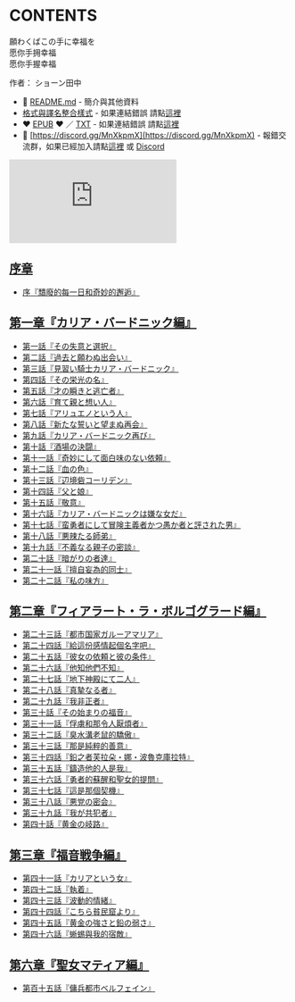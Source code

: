 # CONTENTS

願わくばこの手に幸福を  
愿你手拥幸福  
愿你手握幸福  

作者： ショーン田中  



- :closed_book: [README.md](README.md) - 簡介與其他資料
- [格式與譯名整合樣式](https://github.com/bluelovers/node-novel/blob/master/lib/locales/%E9%A1%98%E3%82%8F%E3%81%8F%E3%81%B0%E3%81%93%E3%81%AE%E6%89%8B%E3%81%AB%E5%B9%B8%E7%A6%8F%E3%82%92.ts) - 如果連結錯誤 請點[這裡](https://github.com/bluelovers/node-novel/blob/master/lib/locales/)
-  :heart: [EPUB](https://gitlab.com/demonovel/epub-txt/blob/master/syosetu/%E9%A1%98%E3%82%8F%E3%81%8F%E3%81%B0%E3%81%93%E3%81%AE%E6%89%8B%E3%81%AB%E5%B9%B8%E7%A6%8F%E3%82%92.epub) :heart:  ／ [TXT](https://gitlab.com/demonovel/epub-txt/blob/master/syosetu/out/%E9%A1%98%E3%82%8F%E3%81%8F%E3%81%B0%E3%81%93%E3%81%AE%E6%89%8B%E3%81%AB%E5%B9%B8%E7%A6%8F%E3%82%92.out.txt) - 如果連結錯誤 請點[這裡](https://gitlab.com/demonovel/epub-txt/blob/master/syosetu/)
- :mega: [https://discord.gg/MnXkpmX](https://discord.gg/MnXkpmX) - 報錯交流群，如果已經加入請點[這裡](https://discordapp.com/channels/467794087769014273/467794088285175809) 或 [Discord](https://discordapp.com/channels/@me)


![導航目錄](https://chart.apis.google.com/chart?cht=qr&chs=150x150&chl=https://gitlab.com/novel-group/txt-source/blob/master/syosetu/願わくばこの手に幸福を/導航目錄.md "導航目錄")




## [序章](00000_%E5%BA%8F%E7%AB%A0)

- [序『穨廢的每一日和奇妙的邂逅』](00000_%E5%BA%8F%E7%AB%A0/00010_%E5%BA%8F%E3%80%8E%E7%A9%A8%E5%BB%A2%E7%9A%84%E6%AF%8F%E4%B8%80%E6%97%A5%E5%92%8C%E5%A5%87%E5%A6%99%E7%9A%84%E9%82%82%E9%80%85%E3%80%8F.txt)


## [第一章『カリア・バードニック編』](00010_%E7%AC%AC%E4%B8%80%E7%AB%A0%E3%80%8E%E3%82%AB%E3%83%AA%E3%82%A2%E3%83%BB%E3%83%90%E3%83%BC%E3%83%89%E3%83%8B%E3%83%83%E3%82%AF%E7%B7%A8%E3%80%8F)

- [第一話『その失意と選択』](00010_%E7%AC%AC%E4%B8%80%E7%AB%A0%E3%80%8E%E3%82%AB%E3%83%AA%E3%82%A2%E3%83%BB%E3%83%90%E3%83%BC%E3%83%89%E3%83%8B%E3%83%83%E3%82%AF%E7%B7%A8%E3%80%8F/00010_%E7%AC%AC%E4%B8%80%E8%A9%B1%E3%80%8E%E3%81%9D%E3%81%AE%E5%A4%B1%E6%84%8F%E3%81%A8%E9%81%B8%E6%8A%9E%E3%80%8F.txt)
- [第二話『過去と願わぬ出会い』](00010_%E7%AC%AC%E4%B8%80%E7%AB%A0%E3%80%8E%E3%82%AB%E3%83%AA%E3%82%A2%E3%83%BB%E3%83%90%E3%83%BC%E3%83%89%E3%83%8B%E3%83%83%E3%82%AF%E7%B7%A8%E3%80%8F/00020_%E7%AC%AC%E4%BA%8C%E8%A9%B1%E3%80%8E%E9%81%8E%E5%8E%BB%E3%81%A8%E9%A1%98%E3%82%8F%E3%81%AC%E5%87%BA%E4%BC%9A%E3%81%84%E3%80%8F.txt)
- [第三話『見習い騎士カリア・バードニック』](00010_%E7%AC%AC%E4%B8%80%E7%AB%A0%E3%80%8E%E3%82%AB%E3%83%AA%E3%82%A2%E3%83%BB%E3%83%90%E3%83%BC%E3%83%89%E3%83%8B%E3%83%83%E3%82%AF%E7%B7%A8%E3%80%8F/00030_%E7%AC%AC%E4%B8%89%E8%A9%B1%E3%80%8E%E8%A6%8B%E7%BF%92%E3%81%84%E9%A8%8E%E5%A3%AB%E3%82%AB%E3%83%AA%E3%82%A2%E3%83%BB%E3%83%90%E3%83%BC%E3%83%89%E3%83%8B%E3%83%83%E3%82%AF%E3%80%8F.txt)
- [第四話『その栄光の名』](00010_%E7%AC%AC%E4%B8%80%E7%AB%A0%E3%80%8E%E3%82%AB%E3%83%AA%E3%82%A2%E3%83%BB%E3%83%90%E3%83%BC%E3%83%89%E3%83%8B%E3%83%83%E3%82%AF%E7%B7%A8%E3%80%8F/00040_%E7%AC%AC%E5%9B%9B%E8%A9%B1%E3%80%8E%E3%81%9D%E3%81%AE%E6%A0%84%E5%85%89%E3%81%AE%E5%90%8D%E3%80%8F.txt)
- [第五話『才の瞬きと逃亡者』](00010_%E7%AC%AC%E4%B8%80%E7%AB%A0%E3%80%8E%E3%82%AB%E3%83%AA%E3%82%A2%E3%83%BB%E3%83%90%E3%83%BC%E3%83%89%E3%83%8B%E3%83%83%E3%82%AF%E7%B7%A8%E3%80%8F/00050_%E7%AC%AC%E4%BA%94%E8%A9%B1%E3%80%8E%E6%89%8D%E3%81%AE%E7%9E%AC%E3%81%8D%E3%81%A8%E9%80%83%E4%BA%A1%E8%80%85%E3%80%8F.txt)
- [第六話『育て親と想い人』](00010_%E7%AC%AC%E4%B8%80%E7%AB%A0%E3%80%8E%E3%82%AB%E3%83%AA%E3%82%A2%E3%83%BB%E3%83%90%E3%83%BC%E3%83%89%E3%83%8B%E3%83%83%E3%82%AF%E7%B7%A8%E3%80%8F/00060_%E7%AC%AC%E5%85%AD%E8%A9%B1%E3%80%8E%E8%82%B2%E3%81%A6%E8%A6%AA%E3%81%A8%E6%83%B3%E3%81%84%E4%BA%BA%E3%80%8F.txt)
- [第七話『アリュエノという人』](00010_%E7%AC%AC%E4%B8%80%E7%AB%A0%E3%80%8E%E3%82%AB%E3%83%AA%E3%82%A2%E3%83%BB%E3%83%90%E3%83%BC%E3%83%89%E3%83%8B%E3%83%83%E3%82%AF%E7%B7%A8%E3%80%8F/00070_%E7%AC%AC%E4%B8%83%E8%A9%B1%E3%80%8E%E3%82%A2%E3%83%AA%E3%83%A5%E3%82%A8%E3%83%8E%E3%81%A8%E3%81%84%E3%81%86%E4%BA%BA%E3%80%8F.txt)
- [第八話『新たな誓いと望まぬ再会』](00010_%E7%AC%AC%E4%B8%80%E7%AB%A0%E3%80%8E%E3%82%AB%E3%83%AA%E3%82%A2%E3%83%BB%E3%83%90%E3%83%BC%E3%83%89%E3%83%8B%E3%83%83%E3%82%AF%E7%B7%A8%E3%80%8F/00080_%E7%AC%AC%E5%85%AB%E8%A9%B1%E3%80%8E%E6%96%B0%E3%81%9F%E3%81%AA%E8%AA%93%E3%81%84%E3%81%A8%E6%9C%9B%E3%81%BE%E3%81%AC%E5%86%8D%E4%BC%9A%E3%80%8F.txt)
- [第九話『カリア・バードニック再び』](00010_%E7%AC%AC%E4%B8%80%E7%AB%A0%E3%80%8E%E3%82%AB%E3%83%AA%E3%82%A2%E3%83%BB%E3%83%90%E3%83%BC%E3%83%89%E3%83%8B%E3%83%83%E3%82%AF%E7%B7%A8%E3%80%8F/00090_%E7%AC%AC%E4%B9%9D%E8%A9%B1%E3%80%8E%E3%82%AB%E3%83%AA%E3%82%A2%E3%83%BB%E3%83%90%E3%83%BC%E3%83%89%E3%83%8B%E3%83%83%E3%82%AF%E5%86%8D%E3%81%B3%E3%80%8F.txt)
- [第十話『酒場の決闘』](00010_%E7%AC%AC%E4%B8%80%E7%AB%A0%E3%80%8E%E3%82%AB%E3%83%AA%E3%82%A2%E3%83%BB%E3%83%90%E3%83%BC%E3%83%89%E3%83%8B%E3%83%83%E3%82%AF%E7%B7%A8%E3%80%8F/00100_%E7%AC%AC%E5%8D%81%E8%A9%B1%E3%80%8E%E9%85%92%E5%A0%B4%E3%81%AE%E6%B1%BA%E9%97%98%E3%80%8F.txt)
- [第十一話『奇妙にして面白味のない依頼』](00010_%E7%AC%AC%E4%B8%80%E7%AB%A0%E3%80%8E%E3%82%AB%E3%83%AA%E3%82%A2%E3%83%BB%E3%83%90%E3%83%BC%E3%83%89%E3%83%8B%E3%83%83%E3%82%AF%E7%B7%A8%E3%80%8F/00110_%E7%AC%AC%E5%8D%81%E4%B8%80%E8%A9%B1%E3%80%8E%E5%A5%87%E5%A6%99%E3%81%AB%E3%81%97%E3%81%A6%E9%9D%A2%E7%99%BD%E5%91%B3%E3%81%AE%E3%81%AA%E3%81%84%E4%BE%9D%E9%A0%BC%E3%80%8F.txt)
- [第十二話『血の色』](00010_%E7%AC%AC%E4%B8%80%E7%AB%A0%E3%80%8E%E3%82%AB%E3%83%AA%E3%82%A2%E3%83%BB%E3%83%90%E3%83%BC%E3%83%89%E3%83%8B%E3%83%83%E3%82%AF%E7%B7%A8%E3%80%8F/00120_%E7%AC%AC%E5%8D%81%E4%BA%8C%E8%A9%B1%E3%80%8E%E8%A1%80%E3%81%AE%E8%89%B2%E3%80%8F.txt)
- [第十三話『辺境砦コーリデン』](00010_%E7%AC%AC%E4%B8%80%E7%AB%A0%E3%80%8E%E3%82%AB%E3%83%AA%E3%82%A2%E3%83%BB%E3%83%90%E3%83%BC%E3%83%89%E3%83%8B%E3%83%83%E3%82%AF%E7%B7%A8%E3%80%8F/00130_%E7%AC%AC%E5%8D%81%E4%B8%89%E8%A9%B1%E3%80%8E%E8%BE%BA%E5%A2%83%E7%A0%A6%E3%82%B3%E3%83%BC%E3%83%AA%E3%83%87%E3%83%B3%E3%80%8F.txt)
- [第十四話『父と娘』](00010_%E7%AC%AC%E4%B8%80%E7%AB%A0%E3%80%8E%E3%82%AB%E3%83%AA%E3%82%A2%E3%83%BB%E3%83%90%E3%83%BC%E3%83%89%E3%83%8B%E3%83%83%E3%82%AF%E7%B7%A8%E3%80%8F/00140_%E7%AC%AC%E5%8D%81%E5%9B%9B%E8%A9%B1%E3%80%8E%E7%88%B6%E3%81%A8%E5%A8%98%E3%80%8F.txt)
- [第十五話『敬意』](00010_%E7%AC%AC%E4%B8%80%E7%AB%A0%E3%80%8E%E3%82%AB%E3%83%AA%E3%82%A2%E3%83%BB%E3%83%90%E3%83%BC%E3%83%89%E3%83%8B%E3%83%83%E3%82%AF%E7%B7%A8%E3%80%8F/00150_%E7%AC%AC%E5%8D%81%E4%BA%94%E8%A9%B1%E3%80%8E%E6%95%AC%E6%84%8F%E3%80%8F.txt)
- [第十六話『カリア・バードニックは嫌な女だ』](00010_%E7%AC%AC%E4%B8%80%E7%AB%A0%E3%80%8E%E3%82%AB%E3%83%AA%E3%82%A2%E3%83%BB%E3%83%90%E3%83%BC%E3%83%89%E3%83%8B%E3%83%83%E3%82%AF%E7%B7%A8%E3%80%8F/00160_%E7%AC%AC%E5%8D%81%E5%85%AD%E8%A9%B1%E3%80%8E%E3%82%AB%E3%83%AA%E3%82%A2%E3%83%BB%E3%83%90%E3%83%BC%E3%83%89%E3%83%8B%E3%83%83%E3%82%AF%E3%81%AF%E5%AB%8C%E3%81%AA%E5%A5%B3%E3%81%A0%E3%80%8F.txt)
- [第十七話『蛮勇者にして冒険主義者かつ愚か者と評された男』](00010_%E7%AC%AC%E4%B8%80%E7%AB%A0%E3%80%8E%E3%82%AB%E3%83%AA%E3%82%A2%E3%83%BB%E3%83%90%E3%83%BC%E3%83%89%E3%83%8B%E3%83%83%E3%82%AF%E7%B7%A8%E3%80%8F/00170_%E7%AC%AC%E5%8D%81%E4%B8%83%E8%A9%B1%E3%80%8E%E8%9B%AE%E5%8B%87%E8%80%85%E3%81%AB%E3%81%97%E3%81%A6%E5%86%92%E9%99%BA%E4%B8%BB%E7%BE%A9%E8%80%85%E3%81%8B%E3%81%A4%E6%84%9A%E3%81%8B%E8%80%85%E3%81%A8%E8%A9%95%E3%81%95%E3%82%8C%E3%81%9F%E7%94%B7%E3%80%8F.txt)
- [第十八話『悪辣たる師弟』](00010_%E7%AC%AC%E4%B8%80%E7%AB%A0%E3%80%8E%E3%82%AB%E3%83%AA%E3%82%A2%E3%83%BB%E3%83%90%E3%83%BC%E3%83%89%E3%83%8B%E3%83%83%E3%82%AF%E7%B7%A8%E3%80%8F/00180_%E7%AC%AC%E5%8D%81%E5%85%AB%E8%A9%B1%E3%80%8E%E6%82%AA%E8%BE%A3%E3%81%9F%E3%82%8B%E5%B8%AB%E5%BC%9F%E3%80%8F.txt)
- [第十九話『不義なる親子の密談』](00010_%E7%AC%AC%E4%B8%80%E7%AB%A0%E3%80%8E%E3%82%AB%E3%83%AA%E3%82%A2%E3%83%BB%E3%83%90%E3%83%BC%E3%83%89%E3%83%8B%E3%83%83%E3%82%AF%E7%B7%A8%E3%80%8F/00190_%E7%AC%AC%E5%8D%81%E4%B9%9D%E8%A9%B1%E3%80%8E%E4%B8%8D%E7%BE%A9%E3%81%AA%E3%82%8B%E8%A6%AA%E5%AD%90%E3%81%AE%E5%AF%86%E8%AB%87%E3%80%8F.txt)
- [第二十話『暗がりの者達』](00010_%E7%AC%AC%E4%B8%80%E7%AB%A0%E3%80%8E%E3%82%AB%E3%83%AA%E3%82%A2%E3%83%BB%E3%83%90%E3%83%BC%E3%83%89%E3%83%8B%E3%83%83%E3%82%AF%E7%B7%A8%E3%80%8F/00200_%E7%AC%AC%E4%BA%8C%E5%8D%81%E8%A9%B1%E3%80%8E%E6%9A%97%E3%81%8C%E3%82%8A%E3%81%AE%E8%80%85%E9%81%94%E3%80%8F.txt)
- [第二十一話『擅自妄為的同士』](00010_%E7%AC%AC%E4%B8%80%E7%AB%A0%E3%80%8E%E3%82%AB%E3%83%AA%E3%82%A2%E3%83%BB%E3%83%90%E3%83%BC%E3%83%89%E3%83%8B%E3%83%83%E3%82%AF%E7%B7%A8%E3%80%8F/00210_%E7%AC%AC%E4%BA%8C%E5%8D%81%E4%B8%80%E8%A9%B1%E3%80%8E%E6%93%85%E8%87%AA%E5%A6%84%E7%82%BA%E7%9A%84%E5%90%8C%E5%A3%AB%E3%80%8F.txt)
- [第二十二話『私の味方』](00010_%E7%AC%AC%E4%B8%80%E7%AB%A0%E3%80%8E%E3%82%AB%E3%83%AA%E3%82%A2%E3%83%BB%E3%83%90%E3%83%BC%E3%83%89%E3%83%8B%E3%83%83%E3%82%AF%E7%B7%A8%E3%80%8F/00220_%E7%AC%AC%E4%BA%8C%E5%8D%81%E4%BA%8C%E8%A9%B1%E3%80%8E%E7%A7%81%E3%81%AE%E5%91%B3%E6%96%B9%E3%80%8F.txt)


## [第二章『フィアラート・ラ・ボルゴグラード編』](00020_%E7%AC%AC%E4%BA%8C%E7%AB%A0%E3%80%8E%E3%83%95%E3%82%A3%E3%82%A2%E3%83%A9%E3%83%BC%E3%83%88%E3%83%BB%E3%83%A9%E3%83%BB%E3%83%9C%E3%83%AB%E3%82%B4%E3%82%B0%E3%83%A9%E3%83%BC%E3%83%89%E7%B7%A8%E3%80%8F)

- [第二十三話『都市国家ガルーアマリア』](00020_%E7%AC%AC%E4%BA%8C%E7%AB%A0%E3%80%8E%E3%83%95%E3%82%A3%E3%82%A2%E3%83%A9%E3%83%BC%E3%83%88%E3%83%BB%E3%83%A9%E3%83%BB%E3%83%9C%E3%83%AB%E3%82%B4%E3%82%B0%E3%83%A9%E3%83%BC%E3%83%89%E7%B7%A8%E3%80%8F/00010_%E7%AC%AC%E4%BA%8C%E5%8D%81%E4%B8%89%E8%A9%B1%E3%80%8E%E9%83%BD%E5%B8%82%E5%9B%BD%E5%AE%B6%E3%82%AC%E3%83%AB%E3%83%BC%E3%82%A2%E3%83%9E%E3%83%AA%E3%82%A2%E3%80%8F.txt)
- [第二十四話『給這份感情起個名字吧』](00020_%E7%AC%AC%E4%BA%8C%E7%AB%A0%E3%80%8E%E3%83%95%E3%82%A3%E3%82%A2%E3%83%A9%E3%83%BC%E3%83%88%E3%83%BB%E3%83%A9%E3%83%BB%E3%83%9C%E3%83%AB%E3%82%B4%E3%82%B0%E3%83%A9%E3%83%BC%E3%83%89%E7%B7%A8%E3%80%8F/00020_%E7%AC%AC%E4%BA%8C%E5%8D%81%E5%9B%9B%E8%A9%B1%E3%80%8E%E7%B5%A6%E9%80%99%E4%BB%BD%E6%84%9F%E6%83%85%E8%B5%B7%E5%80%8B%E5%90%8D%E5%AD%97%E5%90%A7%E3%80%8F.txt)
- [第二十五話『彼女の依頼と彼の条件』](00020_%E7%AC%AC%E4%BA%8C%E7%AB%A0%E3%80%8E%E3%83%95%E3%82%A3%E3%82%A2%E3%83%A9%E3%83%BC%E3%83%88%E3%83%BB%E3%83%A9%E3%83%BB%E3%83%9C%E3%83%AB%E3%82%B4%E3%82%B0%E3%83%A9%E3%83%BC%E3%83%89%E7%B7%A8%E3%80%8F/00030_%E7%AC%AC%E4%BA%8C%E5%8D%81%E4%BA%94%E8%A9%B1%E3%80%8E%E5%BD%BC%E5%A5%B3%E3%81%AE%E4%BE%9D%E9%A0%BC%E3%81%A8%E5%BD%BC%E3%81%AE%E6%9D%A1%E4%BB%B6%E3%80%8F.txt)
- [第二十六話『他知他們不知』](00020_%E7%AC%AC%E4%BA%8C%E7%AB%A0%E3%80%8E%E3%83%95%E3%82%A3%E3%82%A2%E3%83%A9%E3%83%BC%E3%83%88%E3%83%BB%E3%83%A9%E3%83%BB%E3%83%9C%E3%83%AB%E3%82%B4%E3%82%B0%E3%83%A9%E3%83%BC%E3%83%89%E7%B7%A8%E3%80%8F/00040_%E7%AC%AC%E4%BA%8C%E5%8D%81%E5%85%AD%E8%A9%B1%E3%80%8E%E4%BB%96%E7%9F%A5%E4%BB%96%E5%80%91%E4%B8%8D%E7%9F%A5%E3%80%8F.txt)
- [第二十七話『地下神殿にて二人』](00020_%E7%AC%AC%E4%BA%8C%E7%AB%A0%E3%80%8E%E3%83%95%E3%82%A3%E3%82%A2%E3%83%A9%E3%83%BC%E3%83%88%E3%83%BB%E3%83%A9%E3%83%BB%E3%83%9C%E3%83%AB%E3%82%B4%E3%82%B0%E3%83%A9%E3%83%BC%E3%83%89%E7%B7%A8%E3%80%8F/00050_%E7%AC%AC%E4%BA%8C%E5%8D%81%E4%B8%83%E8%A9%B1%E3%80%8E%E5%9C%B0%E4%B8%8B%E7%A5%9E%E6%AE%BF%E3%81%AB%E3%81%A6%E4%BA%8C%E4%BA%BA%E3%80%8F.txt)
- [第二十八話『真摯なる者』](00020_%E7%AC%AC%E4%BA%8C%E7%AB%A0%E3%80%8E%E3%83%95%E3%82%A3%E3%82%A2%E3%83%A9%E3%83%BC%E3%83%88%E3%83%BB%E3%83%A9%E3%83%BB%E3%83%9C%E3%83%AB%E3%82%B4%E3%82%B0%E3%83%A9%E3%83%BC%E3%83%89%E7%B7%A8%E3%80%8F/00060_%E7%AC%AC%E4%BA%8C%E5%8D%81%E5%85%AB%E8%A9%B1%E3%80%8E%E7%9C%9F%E6%91%AF%E3%81%AA%E3%82%8B%E8%80%85%E3%80%8F.txt)
- [第二十九話『我非正者』](00020_%E7%AC%AC%E4%BA%8C%E7%AB%A0%E3%80%8E%E3%83%95%E3%82%A3%E3%82%A2%E3%83%A9%E3%83%BC%E3%83%88%E3%83%BB%E3%83%A9%E3%83%BB%E3%83%9C%E3%83%AB%E3%82%B4%E3%82%B0%E3%83%A9%E3%83%BC%E3%83%89%E7%B7%A8%E3%80%8F/00070_%E7%AC%AC%E4%BA%8C%E5%8D%81%E4%B9%9D%E8%A9%B1%E3%80%8E%E6%88%91%E9%9D%9E%E6%AD%A3%E8%80%85%E3%80%8F.txt)
- [第三十話『その始まりの福音』](00020_%E7%AC%AC%E4%BA%8C%E7%AB%A0%E3%80%8E%E3%83%95%E3%82%A3%E3%82%A2%E3%83%A9%E3%83%BC%E3%83%88%E3%83%BB%E3%83%A9%E3%83%BB%E3%83%9C%E3%83%AB%E3%82%B4%E3%82%B0%E3%83%A9%E3%83%BC%E3%83%89%E7%B7%A8%E3%80%8F/00080_%E7%AC%AC%E4%B8%89%E5%8D%81%E8%A9%B1%E3%80%8E%E3%81%9D%E3%81%AE%E5%A7%8B%E3%81%BE%E3%82%8A%E3%81%AE%E7%A6%8F%E9%9F%B3%E3%80%8F.txt)
- [第三十一話『俘虜和那令人厭煩者』](00020_%E7%AC%AC%E4%BA%8C%E7%AB%A0%E3%80%8E%E3%83%95%E3%82%A3%E3%82%A2%E3%83%A9%E3%83%BC%E3%83%88%E3%83%BB%E3%83%A9%E3%83%BB%E3%83%9C%E3%83%AB%E3%82%B4%E3%82%B0%E3%83%A9%E3%83%BC%E3%83%89%E7%B7%A8%E3%80%8F/00090_%E7%AC%AC%E4%B8%89%E5%8D%81%E4%B8%80%E8%A9%B1%E3%80%8E%E4%BF%98%E8%99%9C%E5%92%8C%E9%82%A3%E4%BB%A4%E4%BA%BA%E5%8E%AD%E7%85%A9%E8%80%85%E3%80%8F.txt)
- [第三十二話『臭水溝老鼠的驕傲』](00020_%E7%AC%AC%E4%BA%8C%E7%AB%A0%E3%80%8E%E3%83%95%E3%82%A3%E3%82%A2%E3%83%A9%E3%83%BC%E3%83%88%E3%83%BB%E3%83%A9%E3%83%BB%E3%83%9C%E3%83%AB%E3%82%B4%E3%82%B0%E3%83%A9%E3%83%BC%E3%83%89%E7%B7%A8%E3%80%8F/00100_%E7%AC%AC%E4%B8%89%E5%8D%81%E4%BA%8C%E8%A9%B1%E3%80%8E%E8%87%AD%E6%B0%B4%E6%BA%9D%E8%80%81%E9%BC%A0%E7%9A%84%E9%A9%95%E5%82%B2%E3%80%8F.txt)
- [第三十三話『那是純粹的善意』](00020_%E7%AC%AC%E4%BA%8C%E7%AB%A0%E3%80%8E%E3%83%95%E3%82%A3%E3%82%A2%E3%83%A9%E3%83%BC%E3%83%88%E3%83%BB%E3%83%A9%E3%83%BB%E3%83%9C%E3%83%AB%E3%82%B4%E3%82%B0%E3%83%A9%E3%83%BC%E3%83%89%E7%B7%A8%E3%80%8F/00110_%E7%AC%AC%E4%B8%89%E5%8D%81%E4%B8%89%E8%A9%B1%E3%80%8E%E9%82%A3%E6%98%AF%E7%B4%94%E7%B2%B9%E7%9A%84%E5%96%84%E6%84%8F%E3%80%8F.txt)
- [第三十四話『鉛之者芙拉朵・娜・波魯克庫拉特』](00020_%E7%AC%AC%E4%BA%8C%E7%AB%A0%E3%80%8E%E3%83%95%E3%82%A3%E3%82%A2%E3%83%A9%E3%83%BC%E3%83%88%E3%83%BB%E3%83%A9%E3%83%BB%E3%83%9C%E3%83%AB%E3%82%B4%E3%82%B0%E3%83%A9%E3%83%BC%E3%83%89%E7%B7%A8%E3%80%8F/00120_%E7%AC%AC%E4%B8%89%E5%8D%81%E5%9B%9B%E8%A9%B1%E3%80%8E%E9%89%9B%E4%B9%8B%E8%80%85%E8%8A%99%E6%8B%89%E6%9C%B5%E3%83%BB%E5%A8%9C%E3%83%BB%E6%B3%A2%E9%AD%AF%E5%85%8B%E5%BA%AB%E6%8B%89%E7%89%B9%E3%80%8F.txt)
- [第三十五話『鑄造他的人是我』](00020_%E7%AC%AC%E4%BA%8C%E7%AB%A0%E3%80%8E%E3%83%95%E3%82%A3%E3%82%A2%E3%83%A9%E3%83%BC%E3%83%88%E3%83%BB%E3%83%A9%E3%83%BB%E3%83%9C%E3%83%AB%E3%82%B4%E3%82%B0%E3%83%A9%E3%83%BC%E3%83%89%E7%B7%A8%E3%80%8F/00130_%E7%AC%AC%E4%B8%89%E5%8D%81%E4%BA%94%E8%A9%B1%E3%80%8E%E9%91%84%E9%80%A0%E4%BB%96%E7%9A%84%E4%BA%BA%E6%98%AF%E6%88%91%E3%80%8F.txt)
- [第三十六話『勇者的蘇醒和聖女的提問』](00020_%E7%AC%AC%E4%BA%8C%E7%AB%A0%E3%80%8E%E3%83%95%E3%82%A3%E3%82%A2%E3%83%A9%E3%83%BC%E3%83%88%E3%83%BB%E3%83%A9%E3%83%BB%E3%83%9C%E3%83%AB%E3%82%B4%E3%82%B0%E3%83%A9%E3%83%BC%E3%83%89%E7%B7%A8%E3%80%8F/00140_%E7%AC%AC%E4%B8%89%E5%8D%81%E5%85%AD%E8%A9%B1%E3%80%8E%E5%8B%87%E8%80%85%E7%9A%84%E8%98%87%E9%86%92%E5%92%8C%E8%81%96%E5%A5%B3%E7%9A%84%E6%8F%90%E5%95%8F%E3%80%8F.txt)
- [第三十七話『這是那個契機』](00020_%E7%AC%AC%E4%BA%8C%E7%AB%A0%E3%80%8E%E3%83%95%E3%82%A3%E3%82%A2%E3%83%A9%E3%83%BC%E3%83%88%E3%83%BB%E3%83%A9%E3%83%BB%E3%83%9C%E3%83%AB%E3%82%B4%E3%82%B0%E3%83%A9%E3%83%BC%E3%83%89%E7%B7%A8%E3%80%8F/00150_%E7%AC%AC%E4%B8%89%E5%8D%81%E4%B8%83%E8%A9%B1%E3%80%8E%E9%80%99%E6%98%AF%E9%82%A3%E5%80%8B%E5%A5%91%E6%A9%9F%E3%80%8F.txt)
- [第三十八話『悪党の密会』](00020_%E7%AC%AC%E4%BA%8C%E7%AB%A0%E3%80%8E%E3%83%95%E3%82%A3%E3%82%A2%E3%83%A9%E3%83%BC%E3%83%88%E3%83%BB%E3%83%A9%E3%83%BB%E3%83%9C%E3%83%AB%E3%82%B4%E3%82%B0%E3%83%A9%E3%83%BC%E3%83%89%E7%B7%A8%E3%80%8F/00160_%E7%AC%AC%E4%B8%89%E5%8D%81%E5%85%AB%E8%A9%B1%E3%80%8E%E6%82%AA%E5%85%9A%E3%81%AE%E5%AF%86%E4%BC%9A%E3%80%8F.txt)
- [第三十九話『我が共犯者』](00020_%E7%AC%AC%E4%BA%8C%E7%AB%A0%E3%80%8E%E3%83%95%E3%82%A3%E3%82%A2%E3%83%A9%E3%83%BC%E3%83%88%E3%83%BB%E3%83%A9%E3%83%BB%E3%83%9C%E3%83%AB%E3%82%B4%E3%82%B0%E3%83%A9%E3%83%BC%E3%83%89%E7%B7%A8%E3%80%8F/00170_%E7%AC%AC%E4%B8%89%E5%8D%81%E4%B9%9D%E8%A9%B1%E3%80%8E%E6%88%91%E3%81%8C%E5%85%B1%E7%8A%AF%E8%80%85%E3%80%8F.txt)
- [第四十話『黄金の岐路』](00020_%E7%AC%AC%E4%BA%8C%E7%AB%A0%E3%80%8E%E3%83%95%E3%82%A3%E3%82%A2%E3%83%A9%E3%83%BC%E3%83%88%E3%83%BB%E3%83%A9%E3%83%BB%E3%83%9C%E3%83%AB%E3%82%B4%E3%82%B0%E3%83%A9%E3%83%BC%E3%83%89%E7%B7%A8%E3%80%8F/00180_%E7%AC%AC%E5%9B%9B%E5%8D%81%E8%A9%B1%E3%80%8E%E9%BB%84%E9%87%91%E3%81%AE%E5%B2%90%E8%B7%AF%E3%80%8F.txt)


## [第三章『福音戦争編』](00030_%E7%AC%AC%E4%B8%89%E7%AB%A0%E3%80%8E%E7%A6%8F%E9%9F%B3%E6%88%A6%E4%BA%89%E7%B7%A8%E3%80%8F)

- [第四十一話『カリアという女』](00030_%E7%AC%AC%E4%B8%89%E7%AB%A0%E3%80%8E%E7%A6%8F%E9%9F%B3%E6%88%A6%E4%BA%89%E7%B7%A8%E3%80%8F/00010_%E7%AC%AC%E5%9B%9B%E5%8D%81%E4%B8%80%E8%A9%B1%E3%80%8E%E3%82%AB%E3%83%AA%E3%82%A2%E3%81%A8%E3%81%84%E3%81%86%E5%A5%B3%E3%80%8F.txt)
- [第四十二話『執着』](00030_%E7%AC%AC%E4%B8%89%E7%AB%A0%E3%80%8E%E7%A6%8F%E9%9F%B3%E6%88%A6%E4%BA%89%E7%B7%A8%E3%80%8F/00020_%E7%AC%AC%E5%9B%9B%E5%8D%81%E4%BA%8C%E8%A9%B1%E3%80%8E%E5%9F%B7%E7%9D%80%E3%80%8F.txt)
- [第四十三話『波動的情緒』](00030_%E7%AC%AC%E4%B8%89%E7%AB%A0%E3%80%8E%E7%A6%8F%E9%9F%B3%E6%88%A6%E4%BA%89%E7%B7%A8%E3%80%8F/00030_%E7%AC%AC%E5%9B%9B%E5%8D%81%E4%B8%89%E8%A9%B1%E3%80%8E%E6%B3%A2%E5%8B%95%E7%9A%84%E6%83%85%E7%B7%92%E3%80%8F.txt)
- [第四十四話『こちら貧民窟より』](00030_%E7%AC%AC%E4%B8%89%E7%AB%A0%E3%80%8E%E7%A6%8F%E9%9F%B3%E6%88%A6%E4%BA%89%E7%B7%A8%E3%80%8F/00040_%E7%AC%AC%E5%9B%9B%E5%8D%81%E5%9B%9B%E8%A9%B1%E3%80%8E%E3%81%93%E3%81%A1%E3%82%89%E8%B2%A7%E6%B0%91%E7%AA%9F%E3%82%88%E3%82%8A%E3%80%8F.txt)
- [第四十五話『黄金の強さと鉛の弱さ』](00030_%E7%AC%AC%E4%B8%89%E7%AB%A0%E3%80%8E%E7%A6%8F%E9%9F%B3%E6%88%A6%E4%BA%89%E7%B7%A8%E3%80%8F/00050_%E7%AC%AC%E5%9B%9B%E5%8D%81%E4%BA%94%E8%A9%B1%E3%80%8E%E9%BB%84%E9%87%91%E3%81%AE%E5%BC%B7%E3%81%95%E3%81%A8%E9%89%9B%E3%81%AE%E5%BC%B1%E3%81%95%E3%80%8F.txt)
- [第四十六話『蜥蜴與我的宿敵』](00030_%E7%AC%AC%E4%B8%89%E7%AB%A0%E3%80%8E%E7%A6%8F%E9%9F%B3%E6%88%A6%E4%BA%89%E7%B7%A8%E3%80%8F/00060_%E7%AC%AC%E5%9B%9B%E5%8D%81%E5%85%AD%E8%A9%B1%E3%80%8E%E8%9C%A5%E8%9C%B4%E8%88%87%E6%88%91%E7%9A%84%E5%AE%BF%E6%95%B5%E3%80%8F.txt)


## [第六章『聖女マティア編』](00060_%E7%AC%AC%E5%85%AD%E7%AB%A0%E3%80%8E%E8%81%96%E5%A5%B3%E3%83%9E%E3%83%86%E3%82%A3%E3%82%A2%E7%B7%A8%E3%80%8F)

- [第百十五話『傭兵都市ベルフェイン』](00060_%E7%AC%AC%E5%85%AD%E7%AB%A0%E3%80%8E%E8%81%96%E5%A5%B3%E3%83%9E%E3%83%86%E3%82%A3%E3%82%A2%E7%B7%A8%E3%80%8F/00140_%E7%AC%AC%E7%99%BE%E5%8D%81%E4%BA%94%E8%A9%B1%E3%80%8E%E5%82%AD%E5%85%B5%E9%83%BD%E5%B8%82%E3%83%99%E3%83%AB%E3%83%95%E3%82%A7%E3%82%A4%E3%83%B3%E3%80%8F.txt)

